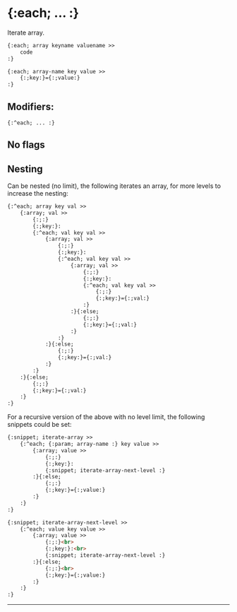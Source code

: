 {:each; ... :}
==============

Iterate array.

```html
{:each; array keyname valuename >>
    code
:}

{:each; array-name key value >>
    {:;key:}={:;value:}
:}
```

Modifiers:
----------

```html
{:^each; ... :}
```

No flags
--------

Nesting
-------

Can be nested (no limit), the following iterates an array, for more levels to increase the nesting:

```html
{:^each; array key val >>
    {:array; val >>
        {:;:}
        {:;key:}:
        {:^each; val key val >>
            {:array; val >>
                {:;:}
                {:;key:}:
                {:^each; val key val >>
                    {:array; val >>
                        {:;:}
                        {:;key:}:
                        {:^each; val key val >>
                            {:;:}
                            {:;key:}={:;val:}
                        :}
                    :}{:else;
                        {:;:}
                        {:;key:}={:;val:}
                    :}
                :}
            :}{:else;
                {:;:}
                {:;key:}={:;val:}
            :}
        :}
    :}{:else;
        {:;:}
        {:;key:}={:;val:}
    :}
:}
```

For a recursive version of the above with no level limit, the following snippets could be set:

```html
{:snippet; iterate-array >>
    {:^each; {:param; array-name :} key value >>
        {:array; value >>
            {:;:}
            {:;key:}:
            {:snippet; iterate-array-next-level :}
        :}{:else;
            {:;:}
            {:;key:}={:;value:}
        :}
    :}
:}

{:snippet; iterate-array-next-level >>
    {:^each; value key value >>
        {:array; value >>
            {:;:}<br>
            {:;key:}:<br>
            {:snippet; iterate-array-next-level :}
        :}{:else;
            {:;:}<br>
            {:;key:}={:;value:}
        :}
    :}
:}
```

---
